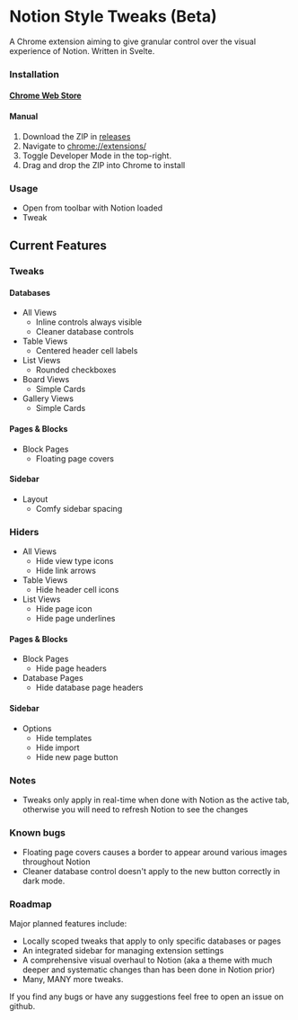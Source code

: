 # Notion Style Tweaks (Beta)

A Chrome extension aiming to give granular control over the visual experience of Notion.
Written in Svelte.

### Installation
#### [Chrome Web Store](https://chrome.google.com/webstore/detail/notion-style-tweaks/fclmlifmfhekeohpojchhkmgpmkplkpo/related?hl=en-GB&authuser=0)

#### Manual
1. Download the ZIP in [releases](https://github.com/EliWimmer/notion-style-tweaks/releases)
2. Navigate to [chrome://extensions/](chrome://extensions/)
3. Toggle Developer Mode in the top-right.
4. Drag and drop the ZIP into Chrome to install
 
 ### Usage
 - Open from toolbar with Notion loaded
 - Tweak
 
 ## Current Features
### Tweaks
#### Databases
- All Views
  - Inline controls always visible
  - Cleaner database controls
- Table Views
  - Centered header cell labels
- List Views
  - Rounded checkboxes
- Board Views
  - Simple Cards
- Gallery Views
  - Simple Cards
#### Pages & Blocks
- Block Pages
  - Floating page covers
#### Sidebar
- Layout
  - Comfy sidebar spacing
### Hiders
- All Views
  - Hide view type icons
  - Hide link arrows
- Table Views
  - Hide header cell icons
- List Views
  - Hide page icon
  - Hide page underlines
#### Pages & Blocks
- Block Pages
  - Hide page headers
- Database Pages
  - Hide database page headers
#### Sidebar
- Options
  - Hide templates
  - Hide import
  - Hide new page button

### Notes
- Tweaks only apply in real-time when done with Notion as the active tab, otherwise you will need to refresh Notion to see the changes

### Known bugs
- Floating page covers causes a border to appear around various images throughout Notion
- Cleaner database control doesn't apply to the new button correctly in dark mode.

### Roadmap
Major planned features include:
- Locally scoped tweaks that apply to only specific databases or pages
- An integrated sidebar for managing extension settings
- A comprehensive visual overhaul to Notion (aka a theme with much deeper and systematic changes than has been done in Notion prior)
- Many, MANY more tweaks.
 
If you find any bugs or have any suggestions feel free to open an issue on github.

